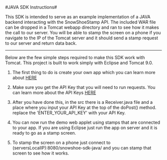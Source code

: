 #JAVA SDK Instructions#

This SDK is intended to serve as an example implementation of a JAVA backend interacting
with the SnowShoeStamp API. The included WAR file can be dropped in a Tomcat webapp directory and ran to see how it makes the call to our server. You will be able to stamp the screen on a phone if you navigate to the IP of the Tomcat server and it should send a stamp request to our server and return data back.

---

Below are the few simple steps required to make this SDK work with Tomcat. This project is built to work simply with Eclipse and Tomcat 9.0.

1. The first thing to do is create your own app which you can learn more about [HERE](https://snowshoe.readme.io/v3.0/docs/part-1-create-a-snowshoe-application)

2. Make sure you get the API Key that you will need to run requests. You can learn more about the API Keys [HERE](https://snowshoe.readme.io/v3.0/docs/part-1-create-a-snowshoe-application#get-api-keys)

3. After you have done this, in the src there is a Receiver.java file and a place where you input your API Key at the top of the doPost() method. replace the 'ENTER_YOUR_API_KEY' with your API Key.

4. You can now run the demo web applet using stamps that are connected to your app. If you are using Eclipse just run the app on server and it is ready to go as a stamp screen.

5. To stamp the screen on a phone just connect to (serversLocalIP):8080/snowshoe-sdk-java/ and you can stamp that screen to see how it works.
